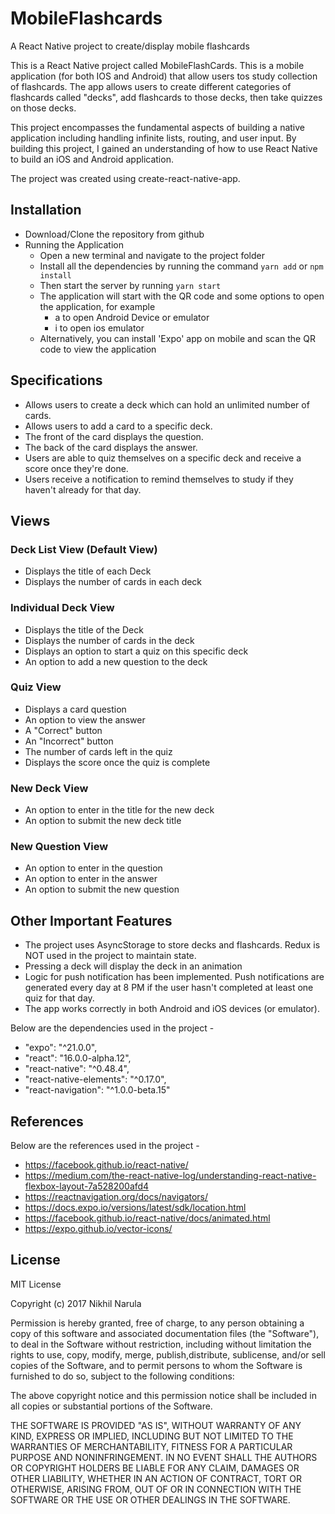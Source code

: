 # MobileFlashcards
A React Native project to create/display mobile flashcards

This is a React Native project called MobileFlashCards. This is a mobile application (for both IOS and Android) that allow users tos study collection of flashcards. The app allows users to create different categories of flashcards called "decks", add flashcards to those decks, then take quizzes on those decks. 

This project encompasses the fundamental aspects of building a native application including handling infinite lists, routing, and user input. By building this project, I gained an understanding of how to use React Native to build an iOS and Android application.

The project was created using create-react-native-app.

## Installation

- Download/Clone the repository from github
- Running the Application
  * Open a new terminal and navigate to the project folder
  * Install all the dependencies by running the command `yarn add` or `npm install`
  * Then start the server by running `yarn start`
  * The application will start with the QR code and some options to open the application, for example
    - a to open Android Device or emulator
    - i to open ios emulator
  * Alternatively, you can install 'Expo' app on mobile and scan the QR code to view the application

## Specifications

- Allows users to create a deck which can hold an unlimited number of cards.
- Allows users to add a card to a specific deck.
- The front of the card displays the question.
- The back of the card displays the answer.
- Users are able to quiz themselves on a specific deck and receive a score once they're done.
- Users receive a notification to remind themselves to study if they haven't already for that day.

## Views

### Deck List View (Default View)

- Displays the title of each Deck
- Displays the number of cards in each deck

### Individual Deck View

- Displays the title of the Deck
- Displays the number of cards in the deck
- Displays an option to start a quiz on this specific deck
- An option to add a new question to the deck

### Quiz View

- Displays a card question
- An option to view the answer
- A "Correct" button
- An "Incorrect" button
- The number of cards left in the quiz
- Displays the score once the quiz is complete

### New Deck View

- An option to enter in the title for the new deck
- An option to submit the new deck title

### New Question View

- An option to enter in the question
- An option to enter in the answer
- An option to submit the new question

## Other Important Features

- The project uses AsyncStorage to store decks and flashcards. Redux is NOT used in the project to maintain state.
- Pressing a deck will display the deck in an animation
- Logic for push notification has been implemented. Push notifications are generated every day at 8 PM if the user hasn't completed at least one quiz for that day.
- The app works correctly in both Android and iOS devices (or emulator).

Below are the dependencies used in the project -
- "expo": "^21.0.0",
- "react": "16.0.0-alpha.12",
- "react-native": "^0.48.4",
- "react-native-elements": "^0.17.0",
- "react-navigation": "^1.0.0-beta.15"

## References

Below are the references used in the project -
- https://facebook.github.io/react-native/
- https://medium.com/the-react-native-log/understanding-react-native-flexbox-layout-7a528200afd4
- https://reactnavigation.org/docs/navigators/
- https://docs.expo.io/versions/latest/sdk/location.html
- https://facebook.github.io/react-native/docs/animated.html
- https://expo.github.io/vector-icons/

## License

MIT License

Copyright (c) 2017 Nikhil Narula

Permission is hereby granted, free of charge, to any person obtaining a copy of this software and associated documentation files (the "Software"), to deal in the Software without restriction, including without limitation the rights to use, copy, modify, merge, publish,distribute, sublicense, and/or sell copies of the Software, and to permit persons to whom the Software is furnished to do so, subject to the following conditions:

The above copyright notice and this permission notice shall be included in all copies or substantial portions of the Software.

THE SOFTWARE IS PROVIDED "AS IS", WITHOUT WARRANTY OF ANY KIND, EXPRESS OR IMPLIED, INCLUDING BUT NOT LIMITED TO THE WARRANTIES OF MERCHANTABILITY, FITNESS FOR A PARTICULAR PURPOSE AND NONINFRINGEMENT. IN NO EVENT SHALL THE AUTHORS OR COPYRIGHT HOLDERS BE LIABLE FOR ANY CLAIM, DAMAGES OR OTHER LIABILITY, WHETHER IN AN ACTION OF CONTRACT, TORT OR OTHERWISE, ARISING FROM, OUT OF OR IN CONNECTION WITH THE SOFTWARE OR THE USE OR OTHER DEALINGS IN THE SOFTWARE.